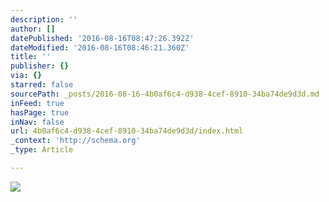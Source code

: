 ```yaml
---
description: ''
author: []
datePublished: '2016-08-16T08:47:26.392Z'
dateModified: '2016-08-16T08:46:21.360Z'
title: ''
publisher: {}
via: {}
starred: false
sourcePath: _posts/2016-08-16-4b0af6c4-d938-4cef-8910-34ba74de9d3d.md
inFeed: true
hasPage: true
inNav: false
url: 4b0af6c4-d938-4cef-8910-34ba74de9d3d/index.html
_context: 'http://schema.org'
_type: Article

---
```

![](https://the-grid-user-content.s3-us-west-2.amazonaws.com/76537f6c-7932-4ffe-8aec-405d63b19f4f.jpg)